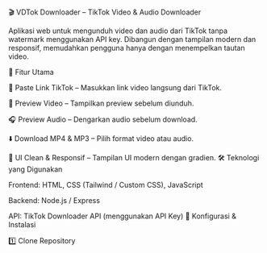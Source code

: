🎬 VDTok Downloader – TikTok Video & Audio Downloader

Aplikasi web untuk mengunduh video dan audio dari TikTok tanpa watermark menggunakan API key. Dibangun dengan tampilan modern dan responsif, memudahkan pengguna hanya dengan menempelkan tautan video.

🚀 Fitur Utama

🔗 Paste Link TikTok – Masukkan link video langsung dari TikTok.

🎥 Preview Video – Tampilkan preview sebelum diunduh.

🎧 Preview Audio – Dengarkan audio sebelum download.

⬇️ Download MP4 & MP3 – Pilih format video atau audio.

🧼 UI Clean & Responsif – Tampilan UI modern dengan gradien.
🛠️ Teknologi yang Digunakan

Frontend: HTML, CSS (Tailwind / Custom CSS), JavaScript

Backend: Node.js / Express

API: TikTok Downloader API (menggunakan API Key)
🔧 Konfigurasi & Instalasi

1️⃣ Clone Repository
